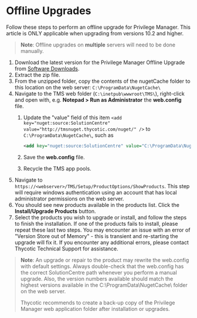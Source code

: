 [title]: # (Offline Upgrades)
[tags]: # (new version)
[priority]: # (1651)
# Offline Upgrades

Follow these steps to perform an offline upgrade for Privilege Manager. This article is ONLY applicable when upgrading from versions 10.2 and higher.

>**Note**: Offline upgrades on __multiple__ servers will need to be done manually.

1. Download the latest version for the Privilege Manager Offline Upgrade from [Software Downloads](../sw-downloads.md).
1. Extract the zip file.
1. From the unzipped folder, copy the contents of the nugetCache folder to this location on the web server: `C:\ProgramData\NugetCache\`
1. Navigate to the TMS web folder (`C:\inetpub\wwwroot\TMS\`), right-click and open with, e.g. __Notepad > Run as Administrator__ the __web.config__ file.
   1. Update the "value" field of this item `<add key="nuget:source:SolutionCentre" value="http://tmsnuget.thycotic.com/nuget/" />` to `C:\ProgramData\NugetCache\`, such as

      ```xml
      <add key="nuget:source:SolutionCentre" value="C:\ProgramData\NugetCache\" />
      ```
   1. Save the __web.config__ file.
   1. Recycle the TMS app pools.
1. Navigate to `https://<webserver>/TMS/Setup/ProductOptions/ShowProducts`. This step will require windows authentication using an account that has local administrator permissions on the web server.
1. You should see new products available in the products list. Click the __Install/Upgrade Products__ button.
1. Select the products you wish to upgrade or install, and follow the steps to finish the installation. If one of the products fails to install, please repeat these last two steps. You may encounter an issue with an error of "Version Store out of Memory" - this is transient and re-starting the upgrade will fix it. If you encounter any additional errors, please contact Thycotic Technical Support for assistance.

>**Note**: An upgrade or repair to the product may rewrite the web.config with default settings. Always double-check that the web.config has the correct SolutionCentre path whenever you perform a manual upgrade. Also, the version numbers available should match the highest versions available in the C:\ProgramData\NugetCache\ folder on the web server.
>
>Thycotic recommends to create a back-up copy of the Privilege Manager web application folder after installation or upgrades.
